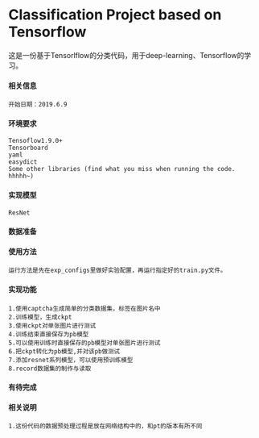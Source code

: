 # Classification Project based on Tensorflow
这是一份基于Tensorlflow的分类代码，用于deep-learning、Tensorflow的学习。
#### 相关信息
    开始日期：2019.6.9
#### 环境要求
    Tensoflow1.9.0+
    Tensorboard
    yaml
    easydict
    Some other libraries (find what you miss when running the code. hhhhh~)
#### 实现模型
    ResNet
#### 数据准备
    
#### 使用方法
    运行方法是先在exp_configs里做好实验配置，再运行指定好的train.py文件。
#### 实现功能
    1.使用captcha生成简单的分类数据集，标签在图片名中
    2.训练模型，生成ckpt
    3.使用ckpt对单张图片进行测试
    4.训练结束直接保存为pb模型
    5.可以使用训练时直接保存的pb模型对单张图片进行测试
    6.把ckpt转化为pb模型,并对该pb做测试
    7.添加resnet系列模型，可以使用预训练模型
    8.record数据集的制作与读取
#### 有待完成

#### 相关说明
    1.这份代码的数据预处理过程是放在网络结构中的，和pt的版本有所不同
